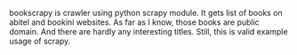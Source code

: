 bookscrapy is crawler using python scrapy module. It gets list of books on abitel and bookini websites. 
As far as I know, those books are public domain. And there are hardly any interesting titles. Still, this is valid example usage of scrapy.
